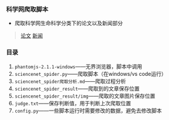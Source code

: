 ### 科学网爬取脚本
- 爬取科学网生命科学分类下的论文以及新闻部分
> [论文](http://paper.sciencenet.cn/paper/fieldlist.aspx?id=2)
> [新闻](http://news.sciencenet.cn/fieldlist.aspx?id=3)
### 目录
1. `phantomjs-2.1.1-windows`——无界浏览器，脚本中调用
2. `sciencenet_spider.py`——爬取脚本（在windows/vs code运行）
3. `sciencenet_spider爬取分析.md`——爬取过程分析
4. `sciencenet_spider_result`——爬取到的文章保存位置
5. `sciencenet_spider_result/img`——爬取的文章图片保存位置
6. `judge.txt`——保存判断值，用于判断上次爬取位置
7. `config.py`——一些脚本运行时需要修改的数据，避免去修改脚本